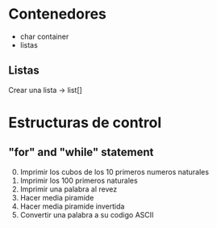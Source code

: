 
# Contenedores
* char container
* listas

## Listas
Crear una lista -> list[]

# Estructuras de control

## "for" and "while" statement

0. Imprimir los cubos de los 10 primeros numeros naturales
1. Imprimir los 100 primeros naturales
2. Imprimir una palabra al revez
3. Hacer media piramide
4. Hacer media piramide invertida
5. Convertir una palabra a su codigo ASCII
